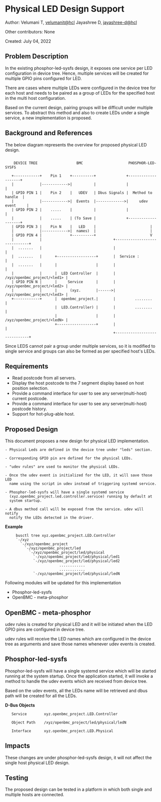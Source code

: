 # Physical LED Design Support

Author: 
  Velumani T,  [velumanit@hcl](mailto:velumanit@hcl.com)
  Jayashree D, [jayashree-d@hcl](mailto:jayashree-d@hcl.com)

Other contributors: None

Created: July 04, 2022

## Problem Description

In the existing phosphor-led-sysfs design, it exposes one service per LED
configuration in device tree. Hence, multiple services will be created for
multiple GPIO pins configured for LED.

There are cases where multiple LEDs were configured in the device tree for each
host and needs to be paired as a group of LEDs for the specified host in the
multi host configuration.

Based on the current design, pairing groups will be difficult under multiple
services. To abstract this method and also to create LEDs under a single
service, a new implementation is proposed.

## Background and References

The below diagram represents the overview for proposed physical LED design.

```

    DEVICE TREE                  BMC                     PHOSPHOR-LED-SYSFS

   +------------+    Pin 1    +----------+              +--------------------+
   |            |------------>|          |              |                    |
   | GPIO PIN 1 |    Pin 2    |   UDEV   | Dbus Signals |  Method to handle  |
   |            |------------>|  Events  |------------->|     udev event     |
   | GPIO PIN 2 |    .....    |          |              |                    |
   |            |    .....    | (To Save |              +--------------------+
   | GPIO PIN 3 |    Pin N    |   LED    |                         |
   |            |------------>|  names)  |                         |
   | GPIO PIN 4 |             +----------+                         V
   |            |                                 +------------------------------+
   |  .......   |                                 |                              |
   |  .......   |      +------------------+       |  Service :                   |
   |  .......   |      |                  |       |                              |
   |            |      |  LED Controller  |       |  /xyz/openbmc_project/<led1> |
   | GPIO PIN N |      |     Service      |       |  /xyz/openbmc_project/<led2> |
   |            |      |      (xyz.       |------>|  /xyz/openbmc_project/<led3> |
   +------------+      |  openbmc_project.|       |         ........             |
                       |  LED.Controller) |       |         ........             |
                       |                  |       |  /xyz/openbmc_project/<ledN> |
                       +------------------+       |                              |
                                                  +------------------------------+

```

Since LEDS cannot pair a group under multiple services, so it is modified to
single service and groups can also be formed as per specified host's LEDs.

## Requirements

 - Read postcode from all servers.
 - Display the host postcode to the 7 segment display based on host position
   selection.
 - Provide a command interface for user to see any server(multi-host) current
   postcode.
 - Provide a command interface for user to see any server(multi-host) postcode
   history.
 - Support for hot-plug-able host.

## Proposed Design

This document proposes a new design for physical LED implementation.

    - Physical Leds are defined in the device tree under "leds" section.

    - Corresponding GPIO pin are defined for the physical LEDs.

    - "udev rules" are used to monitor the physical LEDs.

    - Once the udev event is initialized for the LED, it will save those LED
      name using the script in udev instead of triggering systemd service.

    - Phosphor-led-sysfs will have a single systemd service
      (xyz.openbmc_project.led.controller.service) running by default at
      system startup.

    - A dbus method call will be exposed from the service. udev will notify
      notify the LEDs detected in the driver.

   **Example**

```
     busctl tree xyz.openbmc_project.LED.Controller
     `-/xyz
       `-/xyz/openbmc_project
         `-/xyz/openbmc_project/led
           `-/xyz/openbmc_project/led/physical
             `-/xyz/openbmc_project/led/physical/led1
             `-/xyz/openbmc_project/led/physical/led2
                         ............
                         ............
             `-/xyz/openbmc_project/led/physical/ledN
```

Following modules will be updated for this implementation

 - Phosphor-led-sysfs
 - OpenBMC - meta-phosphor

## OpenBMC - meta-phosphor

udev rules is created for physical LED and it will be initiated when the
LED GPIO pins are configured in device tree.

udev rules will receive the LED names which are configured in the device tree
as arguments and save those names whenever udev events is created.

## Phosphor-led-sysfs

Phosphor-led-sysfs will have a single systemd service which will be started
running at the system startup. Once the application started, it will invoke a
method to handle the udev events which are received from device tree.

Based on the udev events, all the LEDs name will be retrieved and dbus path
will be created for all the LEDs.

**D-Bus Objects**

```
   Service        xyz.openbmc_project.LED.Controller

   Object Path    /xyz/openbmc_project/led/physical/ledN

   Interface      xyz.openbmc_project.LED.Physical
```

## Impacts

These changes are under phosphor-led-sysfs design, it will not affect the
single host physical LED design.

## Testing
The proposed design can be tested in a platform in which both single and
multiple hosts are connected.
